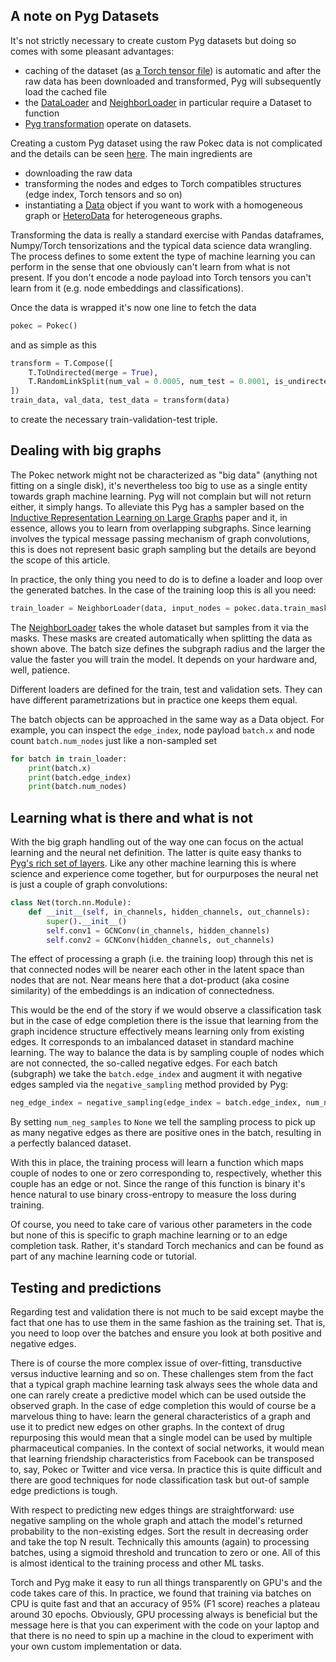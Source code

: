 
## A note on Pyg Datasets

It's not strictly necessary to create custom Pyg datasets but doing so comes with some pleasant advantages:

- caching of the dataset (as [a Torch tensor file](https://pytorch.org/docs/stable/generated/torch.save.html)) is automatic and after the raw data has been downloaded and transformed, Pyg will subsequently load the cached file
- the [DataLoader](https://pytorch-geometric.readthedocs.io/en/latest/modules/loader.html#torch_geometric.loader.DataLoader) and [NeighborLoader](https://pytorch-geometric.readthedocs.io/en/latest/modules/loader.html#torch_geometric.loader.NeighborLoader) in particular require a Dataset to function
- [Pyg transformation](https://pytorch-geometric.readthedocs.io/en/latest/modules/transforms.html) operate on datasets.

Creating a custom Pyg dataset using the raw Pokec data is not complicated and the details can be seen [here](https://github.com/Orbifold/pyg-link-prediction/blob/main/pokec/Pokec.py). The main ingredients are

- downloading the raw data
- transforming the nodes and edges to Torch compatibles structures (edge index, Torch tensors and so on)
- instantiating a [Data](https://pytorch-geometric.readthedocs.io/en/latest/modules/data.html#torch_geometric.data.Data) object if you want to work with a homogeneous graph or [HeteroData](https://pytorch-geometric.readthedocs.io/en/latest/modules/data.html#torch_geometric.data.HeteroData) for heterogeneous graphs.

Transforming the data is really a standard exercise with Pandas dataframes, Numpy/Torch tensorizations and the typical data science data wrangling. The process defines to some extent the type of machine learning you can perform in the sense that one obviously can't learn from what is not present. If you don't encode a node payload into Torch tensors you can't learn from it (e.g. node embeddings and classifications).

Once the data is wrapped it's now one line to fetch the data

```python
pokec = Pokec()
```
and as simple as this

```python
transform = T.Compose([
    T.ToUndirected(merge = True),  
    T.RandomLinkSplit(num_val = 0.0005, num_test = 0.0001, is_undirected = True, add_negative_train_samples = False)
])
train_data, val_data, test_data = transform(data)
```

to create the necessary train-validation-test triple.

## Dealing with big graphs

The Pokec network might not be characterized as "big data" (anything not fitting on a single disk), it's nevertheless too big to use as a single entity towards graph machine learning. Pyg will not complain but will not return either, it simply hangs. To alleviate this Pyg has a sampler based on the [Inductive Representation Learning on Large Graphs](https://arxiv.org/abs/1706.02216) paper and it, in essence, allows you to learn from overlapping subgraphs. Since learning involves the typical message passing mechanism of graph convolutions, this is does not represent basic graph sampling but the details are beyond the scope of this article.

In practice, the only thing you need to do is to define a loader and loop over the generated batches. In the case of the training loop this is all you need:

```python
train_loader = NeighborLoader(data, input_nodes = pokec.data.train_mask, batch_size = 128)
```
The [NeighborLoader](https://pytorch-geometric.readthedocs.io/en/latest/modules/loader.html#torch_geometric.loader.NeighborLoader) takes the whole dataset but samples from it via the masks. These masks are created automatically when splitting the data as shown above. The batch size defines the subgraph radius and the larger the value the faster you will train the model. It depends on your hardware and, well, patience.

Different loaders are defined for the train, test and validation sets. They can have different parametrizations but in practice one keeps them equal.

The batch objects can be approached in the same way as a Data object. For example, you can inspect the `edge_index`, node payload `batch.x` and node count `batch.num_nodes` just like a non-sampled set

```python
for batch in train_loader:
    print(batch.x)
    print(batch.edge_index)
    print(batch.num_nodes)
```

## Learning what is there and what is not

With the big graph handling out of the way one can focus on the actual learning and the neural net definition. The latter is quite easy thanks to [Pyg's rich set of layers](https://pytorch-geometric.readthedocs.io/en/latest/modules/nn.html). Like any other machine learning this is where science and experience come together, but for ourpurposes the neural net is just a couple of graph convolutions:

```python
class Net(torch.nn.Module):
    def __init__(self, in_channels, hidden_channels, out_channels):
        super().__init__()
        self.conv1 = GCNConv(in_channels, hidden_channels)
        self.conv2 = GCNConv(hidden_channels, out_channels)
```
The effect of processing a graph (i.e. the training loop) through this net is that connected nodes will be nearer each other in the latent space than nodes that are not. Near means here that a dot-product (aka cosine similarity) of the embeddings is an indication of connectedness.

This would be the end of the story if we would observe a classification task but in the case of edge completion there is the issue that learning from the graph incidence structure effectively means learning only from existing edges. It corresponds to an imbalanced dataset in standard machine learning. The way to balance the data is by sampling couple of nodes which are not connected, the so-called negative edges. For each batch (subgraph) we take the `batch.edge_index` and augment it with negative edges sampled via the `negative_sampling` method provided by Pyg:

```python
neg_edge_index = negative_sampling(edge_index = batch.edge_index, num_nodes = batch.num_nodes, num_neg_samples = None)
```
By setting `num_neg_samples` to `None` we tell the sampling process to pick up as many negative edges as there are positive ones in the batch, resulting in a perfectly balanced dataset.

With this in place, the training process will learn a function which maps couple of nodes to one or zero corresponding to, respectively, whether this couple has an edge or not. Since the range of this function is binary it's hence natural to use binary cross-entropy to measure the loss during training.

Of course, you need to take care of various other parameters in the code but none of this is specific to graph machine learning or to an edge completion task. Rather, it's standard Torch mechanics and can be found as part of any machine learning code or tutorial.

## Testing and predictions

Regarding test and validation there is not much to be said except maybe the fact that one has to use them in the same fashion as the training set. That is, you need to loop over the batches and ensure you look at both positive and negative edges.

There is of course the more complex issue of over-fitting, transductive versus inductive learning and so on. These challenges stem from the fact that a typical graph machine learning task always sees the whole data and one can rarely create a predictive model which can be used outside the observed graph. In the case of edge completion this would of course be a marvelous thing to have: learn the general characteristics of a graph and use it to predict new edges on other graphs. In the context of drug repurposing this would mean that a single model can be used by multiple pharmaceutical companies. In the context of social networks, it would mean that learning friendship characteristics from Facebook can be transposed to, say, Pokec or Twitter and vice versa. In practice this is quite difficult and there are good techniques for node classification task but out-of sample edge predictions is tough. 

With respect to predicting new edges things are straightforward: use negative sampling on the whole graph and attach the model's returned probability to the non-existing edges. Sort the result in decreasing order and take the top N result. Technically this amounts (again) to processing batches, using a sigmoid threshold and truncation to zero or one. All of this is almost identical to the training process and other ML tasks.

Torch and Pyg make it easy to run all things transparently on GPU's and the code takes care of this. In practice, we found that training via batches on CPU is quite fast and that an accuracy of 95% (F1 score) reaches a plateau around 30 epochs. Obviously, GPU processing always is beneficial but the message here is that you can experiment with the code on your laptop and that there is no need to spin up a machine in the cloud to experiment with your own custom implementation or data.   

